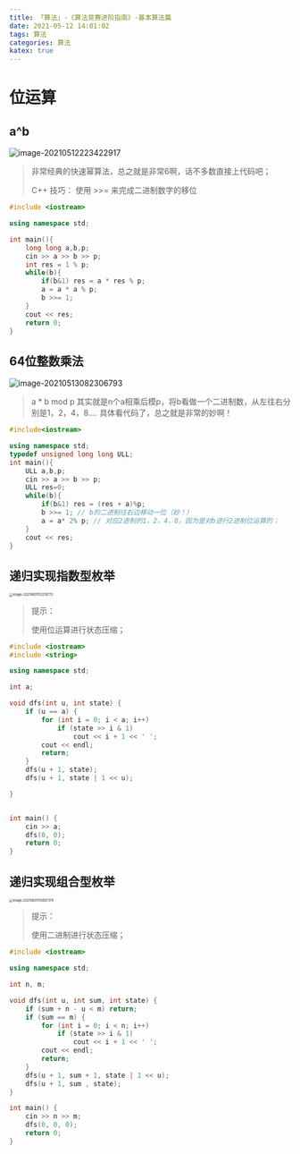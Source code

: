 ```yaml
---
title: 「算法」-《算法竞赛进阶指南》-基本算法篇
date: 2021-05-12 14:01:02
tags: 算法
categories: 算法
katex: true
---
```



# 位运算

## a^b

![image-20210512223422917](https://gitee.com/coronapolvo/images/raw/master/20210513082747image-20210512223422917.png)

> 非常经典的快速幂算法，总之就是非常6啊，话不多数直接上代码吧；
>
> C++ 技巧： 使用 >>= 来完成二进制数字的移位

```c++
#include <iostream>

using namespace std;

int main(){
    long long a,b,p;
    cin >> a >> b >> p;
    int res = 1 % p;
    while(b){
        if(b&1) res = a * res % p;
        a = a * a % p;
        b >>= 1;
    }
    cout << res;
    return 0;
}
```

## 64位整数乘法

![image-20210513082306793](https://gitee.com/coronapolvo/images/raw/master/20210513082748image-20210513082306793.png)

> a * b mod p 其实就是n个a相乘后模p，将b看做一个二进制数，从左往右分别是1，2，4，8.... 具体看代码了，总之就是非常的妙啊！

```c++
#include<iostream>

using namespace std;
typedef unsigned long long ULL;
int main(){
    ULL a,b,p;
    cin >> a >> b >> p;
    ULL res=0;
    while(b){
        if(b&1) res = (res + a)%p;
        b >>= 1; // b的二进制往右边移动一位（妙！）
        a = a* 2% p; // 对应2进制的1，2，4，8，因为是对b进行2进制位运算的；
    }
    cout << res;
}
```

## 递归实现指数型枚举

<img src="/Users/keter/Documents/image/image-20210601153219772.png" alt="image-20210601153219772" style="zoom:40%;" />

> 提示：
>
> 使用位运算进行状态压缩；

```c++
#include <iostream>
#include <string>

using namespace std;

int a;

void dfs(int u, int state) {
    if (u == a) {
        for (int i = 0; i < a; i++)
            if (state >> i & 1)
                cout << i + 1 << ' ';
        cout << endl;
        return;
    }
    dfs(u + 1, state);
    dfs(u + 1, state | 1 << u);

}


int main() {
    cin >> a;
    dfs(0, 0);
    return 0;
}
```

## 递归实现组合型枚举

<img src="/Users/keter/Documents/image/image-20210601155607376.png" alt="image-20210601155607376" style="zoom:40%;" />

>提示：
>
>使用二进制进行状态压缩；

```c++
#include <iostream>

using namespace std;

int n, m;

void dfs(int u, int sum, int state) {
    if (sum + n - u < m) return;
    if (sum == m) {
        for (int i = 0; i < n; i++)
            if (state >> i & 1)
                cout << i + 1 << ' ';
        cout << endl;
        return;
    }
    dfs(u + 1, sum + 1, state | 1 << u);
    dfs(u + 1, sum , state);
}

int main() {
    cin >> n >> m;
    dfs(0, 0, 0);
    return 0;
}
```





























